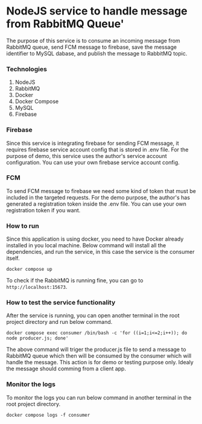 # NodeJS service to handle message from RabbitMQ Queue'

The purpose of this service is to consume an incoming message from RabbitMQ queue, send FCM message to firebase, save the message identifier to MySQL dabase, and publish the message to RabbitMQ topic.

### Technologies

1. NodeJS
2. RabbitMQ
3. Docker
4. Docker Compose
5. MySQL
6. Firebase

### Firebase

Since this service is integrating firebase for sending FCM message, it requires firebase service account config that is stored in .env file. For the purpose of demo, this service uses the author's service account configuration. You can use your own firebase service account config.

### FCM

To send FCM message to firebase we need some kind of token that must be included in the targeted requests. For the demo purpose, the author's has generated a registration token inside the .env file. You can use your own registration token if you want.

### How to run

Since this application is using docker, you need to have Docker already installed in you local machine. Below command will install all the dependencies, and run the service, in this case the service is the consumer itself.

```
docker compose up
```

To check if the RabbitMQ is running fine, you can go to `http://localhost:15673`.

### How to test the service functionality

After the service is running, you can open another terminal in the root project directory and run below command.

```
docker compose exec consumer /bin/bash -c 'for ((i=1;i<=2;i++)); do node producer.js; done'
```

The above command will triger the producer.js file to send a message to RabbitMQ queue which then will be consumed by the consumer which will handle the message. This action is for demo or testing purpose only. Idealy the message should comming from a client app.

### Monitor the logs

To monitor the logs you can run below command in another terminal in the root project directory.

```
docker compose logs -f consumer
```
